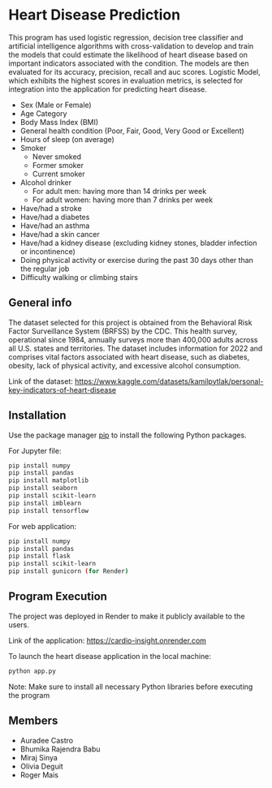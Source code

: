 # Heart Disease Prediction

This program has used logistic regression, decision tree classifier and artificial intelligence algorithms with cross-validation to develop and train the models that could estimate the likelihood of heart disease based on important indicators associated with the condition. The models are then evaluated for its accuracy, precision, recall and auc scores. Logistic Model, which exhibits the highest scores in evaluation metrics, is selected for integration into the application for predicting heart disease.

- Sex (Male or Female)
- Age Category
- Body Mass Index (BMI)
- General health condition (Poor, Fair, Good, Very Good or Excellent)
- Hours of sleep (on average)
- Smoker 
    - Never smoked
    - Former smoker
    - Current smoker
- Alcohol drinker
  - For adult men: having more than 14 drinks per week
  - For adult women: having more than 7 drinks per week
- Have/had a stroke
- Have/had a diabetes
- Have/had an asthma
- Have/had a skin cancer
- Have/had a kidney disease (excluding kidney stones, bladder infection or incontinence)
- Doing physical activity or exercise during the past 30 days other than the regular job
- Difficulty walking or climbing stairs


## General info

The dataset selected for this project is obtained from the Behavioral Risk Factor Surveillance System (BRFSS) by the CDC. This health survey, operational since 1984, annually surveys more than 400,000 adults across all U.S. states and territories. The dataset includes information for 2022 and comprises vital factors associated with heart disease, such as diabetes, obesity, lack of physical activity, and excessive alcohol consumption.

Link of the dataset: https://www.kaggle.com/datasets/kamilpytlak/personal-key-indicators-of-heart-disease

## Installation

Use the package manager [pip](https://pip.pypa.io/en/stable/) to install the following Python packages.

For Jupyter file:
```bash
pip install numpy
pip install pandas
pip install matplotlib
pip install seaborn
pip install scikit-learn
pip install imblearn
pip install tensorflow
```

For web application:
```bash
pip install numpy
pip install pandas
pip install flask
pip install scikit-learn
pip install gunicorn (for Render)
```

## Program Execution

The project was deployed in Render to make it publicly available to the users. 

Link of the application: https://cardio-insight.onrender.com

To launch the heart disease application in the local machine:
```bash
python app.py
```

Note: Make sure to install all necessary Python libraries before executing the program

## Members
- Auradee Castro
- Bhumika Rajendra Babu  
- Miraj Sinya
- Olivia Deguit
- Roger Mais
